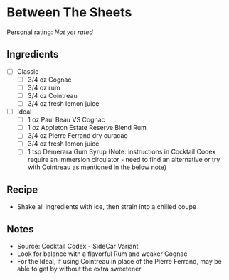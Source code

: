 <!-- Do not modify sections with "AUTO-*". They are updated by make.py -->

# Between The Sheets

<!-- rating=0; (User can specify rating on scale of 1-5) -->
<!-- AUTO-UserRating -->
Personal rating: *Not yet rated*
<!-- /AUTO-UserRating -->

<!-- TODO: Capture image for Between The Sheets -->

## Ingredients

* [ ] Classic
    * [ ] 3/4 oz Cognac
    * [ ] 3/4 oz rum
    * [ ] 3/4 oz Cointreau
    * [ ] 3/4 oz fresh lemon juice
* [ ] Ideal
    * [ ] 1 oz Paul Beau VS Cognac
    * [ ] 1 oz Appleton Estate Reserve Blend Rum
    * [ ] 3/4 oz Pierre Ferrand dry curacao
    * [ ] 3/4 oz fresh lemon juice
    * [ ] 1 tsp Demerara Gum Syrup (Note: instructions in Cocktail Codex require an immersion circulator - need to find an alternative or try with Cointreau as mentioned in the below note)

## Recipe

* Shake all ingredients with ice, then strain into a chilled coupe

## Notes

* Source: Cocktail Codex - SideCar Variant
* Look for balance with a flavorful Rum and weaker Cognac
* For the Ideal, if using Cointreau in place of the Pierre Ferrand, may be able to get by without the extra sweetener
